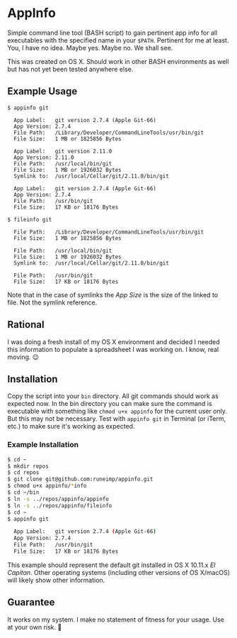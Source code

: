 AppInfo
=======

Simple command line tool (BASH script) to gain pertinent app info for all executables with the specified name in your `$PATH`. Pertinent for me at least. You, I have no idea. Maybe yes. Maybe no. We shall see.

This was created on OS X. Should work in other BASH environments as well but has not yet been tested anywhere else.

Example Usage
-------------

```
$ appinfo git

  App Label:   git version 2.7.4 (Apple Git-66)
  App Version: 2.7.4
  File Path:   /Library/Developer/CommandLineTools/usr/bin/git
  File Size:   1 MB or 1825856 Bytes

  App Label:   git version 2.11.0
  App Version: 2.11.0
  File Path:   /usr/local/bin/git
  File Size:   1 MB or 1926032 Bytes
  Symlink to:  /usr/local/Cellar/git/2.11.0/bin/git

  App Label:   git version 2.7.4 (Apple Git-66)
  App Version: 2.7.4
  File Path:   /usr/bin/git
  File Size:   17 KB or 18176 Bytes

$ fileinfo git

  File Path:   /Library/Developer/CommandLineTools/usr/bin/git
  File Size:   1 MB or 1825856 Bytes

  File Path:   /usr/local/bin/git
  File Size:   1 MB or 1926032 Bytes
  Symlink to:  /usr/local/Cellar/git/2.11.0/bin/git

  File Path:   /usr/bin/git
  File Size:   17 KB or 18176 Bytes

```

Note that in the case of symlinks the _App Size_ is the size of the linked to file. Not the symlink reference.

Rational
--------

I was doing a fresh install of my OS X environment and decided I needed this information to populate a spreadsheet I was working on. I know, real moving. :wink:

Installation
------------

Copy the script into your `bin` directory. All git commands should work as expected now. In the bin directory you can make sure the command is executable with something like `chmod u+x appinfo` for the current user only. But this may not be necessary. Test with `appinfo git` in Terminal (or iTerm, etc.) to make sure it's working as expected.

### Example Installation

``` bash
$ cd ~
$ mkdir repos
$ cd repos
$ git clone git@github.com:runeimp/appinfo.git
$ chmod u+x appinfo/*info
$ cd ~/bin
$ ln -s ../repos/appinfo/appinfo
$ ln -s ../repos/appinfo/fileinfo
$ cd ~
$ appinfo git

  App Label:   git version 2.7.4 (Apple Git-66)
  App Version: 2.7.4
  File Path:   /usr/bin/git
  File Size:   17 KB or 18176 Bytes

```

This example should represent the default git installed in OS X 10.11.x _El Capitan_. Other operating systems (including other versions of OS X/macOS) will likely show other information.


Guarantee
---------

It works on my system. I make no statement of fitness for your usage. Use at your own risk. :angel:
